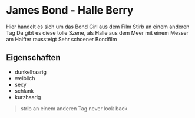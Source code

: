 # James Bond - Halle Berry

Hier handelt es sich um das Bond Girl aus dem Film Stirb an einem anderen Tag
Da gibt es diese tolle Szene, als Halle aus dem Meer mit einem Messer am Halfter raussteigt
Sehr schoener Bondfilm

## Eigenschaften
* dunkelhaarig
* weiblich
* sexy
* schlank
* kurzhaarig

> strib an einem anderen Tag
> never look back
